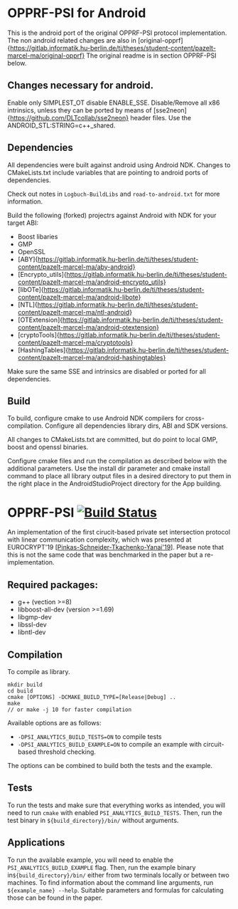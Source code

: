 # OPPRF-PSI for Android
This is the android port of the original OPPRF-PSI protocol implementation.
The non android related changes are also in
[original-opprf]{https://gitlab.informatik.hu-berlin.de/ti/theses/student-content/pazelt-marcel-ma/original-opprf}
The original readme is in section OPPRF-PSI below.

## Changes necessary for android.
Enable only SIMPLEST_OT disable ENABLE_SSE. 
Disable/Remove all x86 intrinsics, unless they can be
ported by means of [sse2neon]{https://github.com/DLTcollab/sse2neon} header
files. Use the ANDROID_STL:STRING=c++_shared.
## Dependencies
All dependencies were built against android using Android NDK. Changes to
CMakeLists.txt include variables that are pointing to android ports of
dependencies.

Check out notes in `Logbuch-BuildLibs` and `road-to-android.txt` for more
information.

Build the following (forked) projectrs against Android with NDK for your target ABI:

* Boost libaries
* GMP
* OpenSSL
* [ABY]{https://gitlab.informatik.hu-berlin.de/ti/theses/student-content/pazelt-marcel-ma/aby-android}
* [Encrypto_utils]{https://gitlab.informatik.hu-berlin.de/ti/theses/student-content/pazelt-marcel-ma/android-encrypto_utils}
* [libOTe]{https://gitlab.informatik.hu-berlin.de/ti/theses/student-content/pazelt-marcel-ma/android-libote}
* [NTL]{https://gitlab.informatik.hu-berlin.de/ti/theses/student-content/pazelt-marcel-ma/ntl-android} 
* [OTExtension]{https://gitlab.informatik.hu-berlin.de/ti/theses/student-content/pazelt-marcel-ma/android-otextension}
* [cryptoTools]{https://gitlab.informatik.hu-berlin.de/ti/theses/student-content/pazelt-marcel-ma/cryptotools}
* [HashingTables]{https://gitlab.informatik.hu-berlin.de/ti/theses/student-content/pazelt-marcel-ma/android-hashingtables}

Make sure the same SSE and intrinsics are disabled or ported for all dependencies.

## Build
To build, configure cmake to use Android NDK compilers for cross-compilation.
Configure all dependencies library dirs, ABI and SDK versions.

All changes to CMakeLists.txt are committed, but do point to local GMP, boost
and openssl binaries.

Configure cmake files and run the compilation as described below with the additional
parameters. Use the install dir parameter and cmake install command to place all
library output files in a desired directory to put them in the right place in
the AndroidStudioProject directory for the App building.

# OPPRF-PSI [![Build Status](https://travis-ci.org/encryptogroup/OPPRF-PSI.svg?branch=master)](https://travis-ci.org/encryptogroup/OPPRF-PSI)

An implementation of the first cirucit-based private set 
intersection protocol with linear communication complexity, which was presented at 
EUROCRYPT'19 \[[Pinkas-Schneider-Tkachenko-Yanai'19](https://ia.cr/2019/241)\].
Please note that this is not the same code that was benchmarked in the paper but a re-implementation.

## Required packages:
 - g++ (vection >=8) 
 - libboost-all-dev (version >=1.69) 
 - libgmp-dev 
 - libssl-dev 
 - libntl-dev

## Compilation

To compile as library.

```
mkdir build
cd build
cmake [OPTIONS] -DCMAKE_BUILD_TYPE=[Release|Debug] ..
make
// or make -j 10 for faster compilation
```

Available options are as follows:

- `-DPSI_ANALYTICS_BUILD_TESTS=ON` to compile tests
- `-DPSI_ANALYTICS_BUILD_EXAMPLE=ON` to compile an example with circuit-based threshold checking.

The options can be combined to build both the tests and the example.

## Tests

To run the tests and make sure that everything works as intended, 
you will need to run `cmake` with enabled `PSI_ANALYTICS_BUILD_TESTS`.
Then, run the test binary in `${build_directory}/bin/` without arguments.

## Applications

To run the available example, you will need to enable the `PSI_ANALYTICS_BUILD_EXAMPLE` flag.
Then, run the example binary in`${build_directory}/bin/` either from two terminals locally or 
between two machines.
To find information about the command line arguments, run `${example_name} --help`. 
Suitable parameters and formulas for calculating those can be found in the paper.
